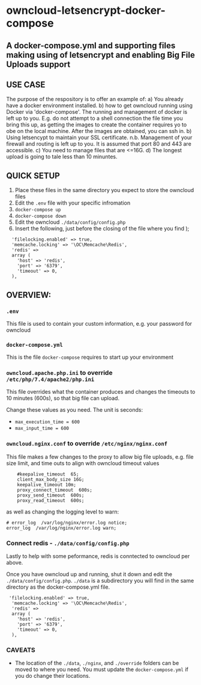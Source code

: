 # owncloud-letsencrypt-docker-compose
A docker-compose.yml and supporting files making using of letsencrypt and enabling Big File Uploads support
---
## USE CASE
The purpose of the respository is to offer an example of:
a) You already have a docker environment installed.
b) how to get owncloud running using Docker via 'docker-compose'. The running and management of docker is left up to you. E.g. do not attempt to a shell connection the file time you bring this up, as getting the images to create the container requires yo to obe on the local machine. After the images are obtained, you can ssh in.
b) Using letsencypt to maintain your SSL certificate. n.b. Management of your firewall and routing is left up to you. It is assumed that port 80 and 443 are accessible.
c) You need to manage files that are <=16G.
d) The longest upload is going to tale less than 10 minuntes.

## QUICK SETUP
1. Place these files in the same directory you expect to store the owncloud files
2. Edit the `.env` file with your specific infromation
3. `docker-compose up`
4. `docker-compose down`
5. Edit the owncloud `./data/config/config.php`
6. Insert the following, just before the closing of the file where you find );

```
  'filelocking.enabled' => true,
  'memcache.locking' => '\OC\Memcache\Redis',
  'redis' =>
  array (
    'host' => 'redis',
    'port' => '6379',
    'timeout' => 0,
  ),
```
## OVERVIEW:

### `.env`

This file is used to contain your custom information, e.g. your password for owncloud

### `docker-compose.yml`

This is the file `docker-compose` requires to start up your environment

### `owncloud.apache.php.ini` to override `/etc/php/7.4/apache2/php.ini`

This file overrides what the container produces and changes the timeouts to 10 minutes (600s), so that big file can upload.

Change these values as you need. The unit is seconds:
- `max_execution_time = 600` 
- `max_input_time = 600`

### `owncloud.nginx.conf` to override `/etc/nginx/nginx.conf`

This file makes a few changes to the proxy to allow big file uploads, e.g. file size limit, and time outs to align with owncloud timeout values
```
    #keepalive_timeout  65;
    client_max_body_size 16G;
    keepalive_timeout 10m;
    proxy_connect_timeout  600s;
    proxy_send_timeout  600s;
    proxy_read_timeout  600s;
```
as well as changing the logging level to warn:

```
# error_log  /var/log/nginx/error.log notice;
error_log  /var/log/nginx/error.log warn;
```

### Connect redis - `./data/config/config.php`

Lastly to help with some peformance, redis is conntected to owncloud per above.

Once you have owncloud up and running, shut it down and edit the `./data/config/config.php`. `./data` is a subdirectory you will find in the same directory as the docker-compose.yml file.

```
 'filelocking.enabled' => true,
  'memcache.locking' => '\OC\Memcache\Redis',
  'redis' =>
  array (
    'host' => 'redis',
    'port' => '6379',
    'timeout' => 0,
  ),
```

### CAVEATS

- The location of the `./data`, `./nginx`, and `./override` folders can be moved to where you need. You must update the `docker-compose.yml` if you do change their locations.
